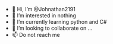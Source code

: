 - 👋 Hi, I’m @Johnathan2191
- 👀 I’m interested in nothing
- 🌱 I’m currently learning python and C#
- 💞️ I’m looking to collaborate on ...
- 📫 Do not reach me

<!---
Johnathan2191/Johnathan2191 is a ✨ special ✨ repository because its `README.md` (this file) appears on your GitHub profile.
You can click the Preview link to take a look at your changes.
--->
